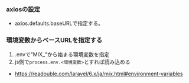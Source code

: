 ### axiosの設定
- axios.defaults.baseURLで指定する。

### 環境変数からベースURLを指定する
1. .envで"MIX_"から始まる環境変数を指定
2. js側で`process.env.<環境変数>`とすれば読み込める
- https://readouble.com/laravel/6.x/ja/mix.html#environment-variables